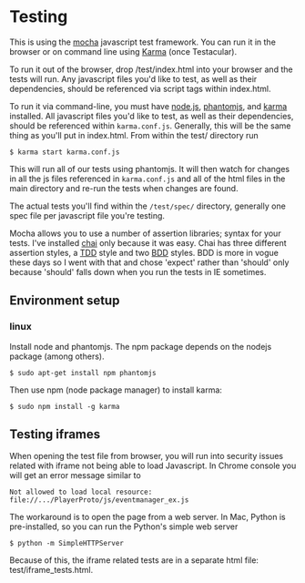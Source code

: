 # Testing #

This is using the [mocha][] javascript test framework.  You can run it
in the browser or on command line using [Karma][] (once Testacular).

To run it out of the browser, drop /test/index.html into your browser
and the tests will run.  Any javascript files you'd like to test, as
well as their dependencies, should be referenced via script tags within
index.html.

To run it via command-line, you must have [node.js][], [phantomjs][], and
[karma][] installed.  All javascript files you'd like to test, as
well as their dependencies, should be referenced within `karma.conf.js`.
Generally, this will be the same thing as you'll put in index.html.
From within the test/ directory run
```
$ karma start karma.conf.js
```
This will run all of our tests using phantomjs.  It will then watch for
changes in all the js files referenced in `karma.conf.js` and all of the
html files in the main directory and re-run the tests when changes are
found.

The actual tests you'll find within the `/test/spec/` directory, generally
one spec file per javascript file you're testing.

Mocha allows you to use a number of assertion libraries; syntax for
your tests.  I've installed [chai][] only because
it was easy.  Chai has three different assertion styles, a [TDD][] style
and two [BDD][] styles.  BDD is more in vogue these days so I went with
that and chose 'expect' rather than 'should' only because 'should'
falls down when you run the tests in IE sometimes.

[mocha]: <http://visionmedia.github.io/mocha/> "feature-rich JavaScript test framework running on node and the browser"
[chai]: <http://chaijs.com> "Chai is a BDD / TDD assertion library for node and the browser"
[TDD]: <http://en.wikipedia.org/wiki/Test-driven_development> "Test-driven Development - wikipedia"
[BDD]: <http://en.wikipedia.org/wiki/Behavior-driven_development> "Behavior-driven Development - wikipedia"
[karma]: <http://karma-runner.github.io/0.8/index.html> "Karma Spectacular Test Runner for JavaScript"
[node.js]: <http://nodejs.org/> "node.js home page"
[phantomjs]: <http://phantomjs.org/> "phantom.js home page"

## Environment setup ##
### linux ###

Install node and phantomjs. 
The npm package depends on the nodejs package (among others).

    $ sudo apt-get install npm phantomjs

Then use npm (node package manager) to install karma:

    $ sudo npm install -g karma

## Testing iframes ##
When opening the test file from browser, you will run into security issues related with iframe not being able to load Javascript.
In Chrome console you will get an error message similar to 

    Not allowed to load local resource: file://.../PlayerProto/js/eventmanager_ex.js 

The workaround is to open the page from a web server.
In Mac, Python is pre-installed, so you can run the Python's simple web server

    $ python -m SimpleHTTPServer


Because of this, the iframe related tests are in a separate html file: test/iframe_tests.html.
